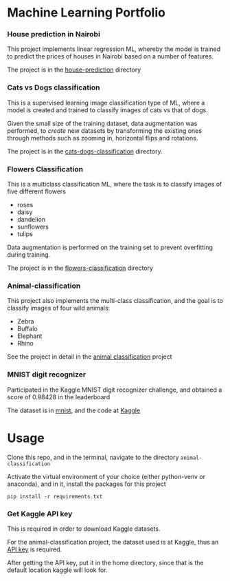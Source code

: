 # Machine Learning Portfolio

### House prediction in Nairobi

This project implements linear regression ML, whereby the model is trained to predict the prices of houses in Nairobi based on a number of features.

The project is in the [house-prediction](https://github.com/Centyfano/machine-learning-portfolio/tree/main/house-prediction) directory

### Cats vs Dogs classification

This is a supervised learning image classification type of ML, where a model is created and trained to classify images of cats vs that of dogs.

Given the small size of the training dataset, data augmentation was performed, to _create_ new datasets by transforming the existing ones through methods such as zooming in, horizontal flips and rotations.

The project is in the [cats-dogs-classification](https://github.com/Centyfano/machine-learning-portfolio/tree/main/cats-dogs-classification) directory.

### Flowers Classification

This is a multiclass classification ML, where the task is to classify images of five different flowers

-   roses
-   daisy
-   dandelion
-   sunflowers
-   tulips

Data augmentation is performed on the training set to prevent overfitting during training.

The project is in the [flowers-classification](https://github.com/Centyfano/machine-learning-portfolio/tree/main/flowers-classification) directory

### Animal-classification

This project also implements the multi-class classification, and the goal is to classify images of four wild animals:

-   Zebra
-   Buffalo
-   Elephant
-   Rhino

See the project in detail in the [animal classification](https://github.com/Centyfano/machine-learning-portfolio/tree/main/animal-classification) project

### MNIST digit recognizer

Participated in the Kaggle MNIST digit recognizer challenge, and obtained a score of 0.98428 in the leaderboard

The dataset is in [mnist](), and the code at [Kaggle](https://www.kaggle.com/code/centyfanoarnold/digit-recognizer-using-cnn-and-imagedatagenerator)

# Usage

Clone this repo, and in the terminal, navigate to the directory `animal-classification`

Activate the virtual environment of your choice (either python-venv or anaconda), and in it, install the packages for this project

```
pip install -r requirements.txt
```

### Get Kaggle API key

This is required in order to download Kaggle datasets.

For the animal-classification project, the dataset used is at Kaggle, thus an [API key](https://www.kaggle.com/docs/api) is required.

After getting the API key, put it in the home directory, since that is the default location kaggle will look for.
